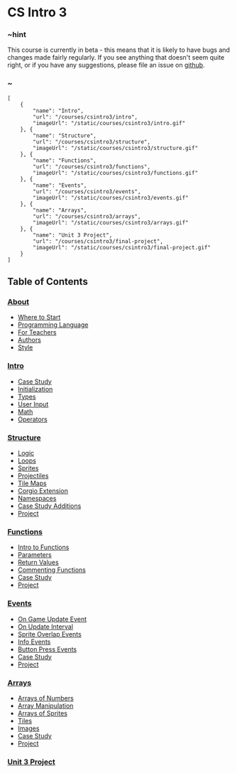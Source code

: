 # CS Intro 3

### ~hint

This course is currently in beta - this means that it is likely to have bugs and changes made fairly regularly. If you see anything that doesn't seem quite right, or if you have any suggestions, please file an issue on [github](https://github.com/microsoft/pxt-arcade).

### ~

```codecard
[
    {
        "name": "Intro",
        "url": "/courses/csintro3/intro",
        "imageUrl": "/static/courses/csintro3/intro.gif"
    }, {
        "name": "Structure",
        "url": "/courses/csintro3/structure",
        "imageUrl": "/static/courses/csintro3/structure.gif"
    }, {
        "name": "Functions",
        "url": "/courses/csintro3/functions",
        "imageUrl": "/static/courses/csintro3/functions.gif"
    }, {
        "name": "Events",
        "url": "/courses/csintro3/events",
        "imageUrl": "/static/courses/csintro3/events.gif"
    }, {
        "name": "Arrays",
        "url": "/courses/csintro3/arrays",
        "imageUrl": "/static/courses/csintro3/arrays.gif"
    }, {
        "name": "Unit 3 Project",
        "url": "/courses/csintro3/final-project",
        "imageUrl": "/static/courses/csintro3/final-project.gif"
    }
]
```

## Table of Contents

### [About](/courses/csintro3/about)

* [Where to Start](/courses/csintro3/about/start)
* [Programming Language](/courses/csintro3/about/script)
* [For Teachers](/courses/csintro3/about/teachers)
* [Authors](/courses/csintro3/about/authors)
* [Style](/courses/csintro3/about/style)

### [Intro](/courses/csintro3/intro)

* [Case Study](/courses/csintro3/intro/case-study)
* [Initialization](/courses/csintro3/intro/initialization)
* [Types](/courses/csintro3/intro/types)
* [User Input](/courses/csintro3/intro/user-input)
* [Math](/courses/csintro3/intro/math)
* [Operators](/courses/csintro3/intro/operators)

### [Structure](/courses/csintro3/orientation)

* [Logic](/courses/csintro3/structure/logic)
* [Loops](/courses/csintro3/structure/loops)
* [Sprites](/courses/csintro3/structure/sprites)
* [Projectiles](/courses/csintro3/structure/projectiles)
* [Tile Maps](/courses/csintro3/structure/tilemaps)
* [Corgio Extension](/courses/csintro3/structure/extensions)
* [Namespaces](/courses/csintro3/structure/namespaces)
* [Case Study Additions](/courses/csintro3/structure/additions)
* [Project](/courses/csintro3/structure/project)

### [Functions](/courses/csintro3/functions)

* [Intro to Functions](/courses/csintro3/functions/intro)
* [Parameters](/courses/csintro3/functions/parameters)
* [Return Values](/courses/csintro3/functions/returns)
* [Commenting Functions](/courses/csintro3/functions/comments)
* [Case Study](/courses/csintro3/functions/case-study)
* [Project](/courses/csintro3/functions/project)

### [Events](/courses/csintro3/events)

* [On Game Update Event](/courses/csintro3/events/intro)
* [On Update Interval](/courses/csintro3/events/update)
* [Sprite Overlap Events](/courses/csintro3/events/overlap)
* [Info Events](/courses/csintro3/events/info)
* [Button Press Events](/courses/csintro3/events/buttons)
* [Case Study](/courses/csintro3/events/case-study)
* [Project](/courses/csintro3/events/project)

### [Arrays](/courses/csintro3/arrays)

* [Arrays of Numbers](/courses/csintro3/arrays/numbers)
* [Array Manipulation](/courses/csintro3/arrays/strings)
* [Arrays of Sprites](/courses/csintro3/arrays/sprites)
* [Tiles](/courses/csintro3/arrays/tiles)
* [Images](/courses/csintro3/arrays/images)
* [Case Study](/courses/csintro3/arrays/case-study)
* [Project](/courses/csintro3/arrays/project)

### [Unit 3 Project](/courses/csintro3/final-project)
